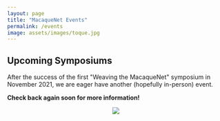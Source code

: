 ```yaml
---
layout: page
title: "MacaqueNet Events"
permalink: /events
image: assets/images/toque.jpg
---
```


## Upcoming Symposiums

After the success of the first "Weaving the MacaqueNet" symposium in November 2021, we are eager have another (hopefully in-person) event.

<strong>Check back again soon for more information!</strong>

<div style="text-align: center;"><img class="image" src ="/assets/images/home page image compressed.png" style="max-width: 100%; max-height: 600px;" /></div>


